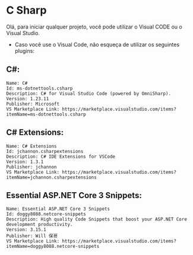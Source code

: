 # C Sharp
Olá, para iniciar qualquer projeto, você pode utilizar o Visual CODE ou o Visual Studio.

- Caso você use o Visual Code, não esqueça de utilizar os seguintes plugins:

## C#:
```
Name: C#
Id: ms-dotnettools.csharp
Description: C# for Visual Studio Code (powered by OmniSharp).
Version: 1.23.11
Publisher: Microsoft
VS Marketplace Link: https://marketplace.visualstudio.com/items?itemName=ms-dotnettools.csharp
```

## C# Extensions:
```
Name: C# Extensions
Id: jchannon.csharpextensions
Description: C# IDE Extensions for VSCode
Version: 1.3.1
Publisher: jchannon
VS Marketplace Link: https://marketplace.visualstudio.com/items?itemName=jchannon.csharpextensions
```

## Essential ASP.NET Core 3 Snippets:
```
Name: Essential ASP.NET Core 3 Snippets
Id: doggy8088.netcore-snippets
Description: High quality Code Snippets that boost your ASP.NET Core development productivity.
Version: 3.15.1
Publisher: Will 保哥
VS Marketplace Link: https://marketplace.visualstudio.com/items?itemName=doggy8088.netcore-snippets
```
